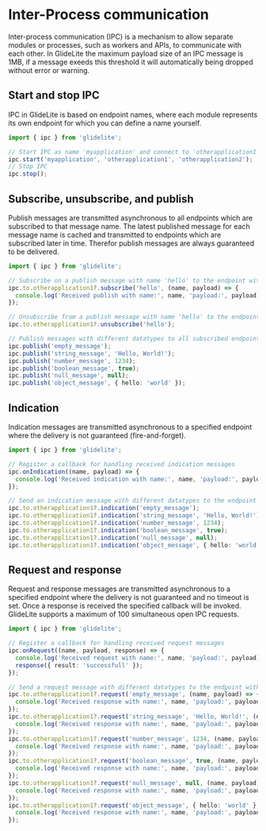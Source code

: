 
# Inter-Process communication

Inter-process communication (IPC) is a mechanism to allow separate modules or processes, such as workers and APIs, to communicate with each other. In GlideLite the maximum payload size of an IPC message is 1MB, if a message exeeds this threshold it will automatically being dropped without error or warning.

## Start and stop IPC

IPC in GlideLite is based on endpoint names, where each module represents its own endpoint for which you can define a name yourself.

```typescript
import { ipc } from 'glidelite';

// Start IPC as name 'myapplication' and connect to 'otherapplication1' and 'otherapplication2'
ipc.start('myapplication', 'otherapplication1', 'otherapplication2');
// Stop IPC
ipc.stop();
```

## Subscribe, unsubscribe, and publish

Publish messages are transmitted asynchronous to all endpoints which are subscribed to that message name. The latest published message for each message name is cached and transmitted to endpoints which are subscribed later in time. Therefor publish messages are always guaranteed to be delivered.

```typescript
import { ipc } from 'glidelite';

// Subscribe on a publish message with name 'hello' to the endpoint with name 'otherapplication1'
ipc.to.otherapplication1?.subscribe('hello', (name, payload) => {
  console.log('Received publish with name:', name, 'payload:', payload);
});

// Unsubscribe from a publish message with name 'hello' to the endpoint with name 'otherapplication1'
ipc.to.otherapplication1?.unsubscribe('hello');

// Publish messages with different datatypes to all subscribed endpoints
ipc.publish('empty_message');
ipc.publish('string_message', 'Hello, World!');
ipc.publish('number_message', 1234);
ipc.publish('boolean_message', true);
ipc.publish('null_message', null);
ipc.publish('object_message', { hello: 'world' });
```

## Indication

Indication messages are transmitted asynchronous to a specified endpoint where the delivery is not guaranteed (fire-and-forget).

```typescript
import { ipc } from 'glidelite';

// Register a callback for handling received indication messages
ipc.onIndication((name, payload) => {
  console.log('Received indication with name:', name, 'payload:', payload);
});

// Send an indication message with different datatypes to the endpoint with name 'otherapplication1'
ipc.to.otherapplication1?.indication('empty_message');
ipc.to.otherapplication1?.indication('string_message', 'Hello, World!');
ipc.to.otherapplication1?.indication('number_message', 1234);
ipc.to.otherapplication1?.indication('boolean_message', true);
ipc.to.otherapplication1?.indication('null_message', null);
ipc.to.otherapplication1?.indication('object_message', { hello: 'world' });
```

## Request and response

Request and response messages are transmitted asynchronous to a specified endpoint where the delivery is not guaranteed and no timeout is set. Once a response is received the specified callback will be invoked. GlideLite supports a maximum of 100 simultaneous open IPC requests.

```typescript
import { ipc } from 'glidelite';

// Register a callback for handling received request messages
ipc.onRequest((name, payload, response) => {
  console.log('Received request with name:', name, 'payload:', payload);
  response({ result: 'successfull' });
});

// Send a request message with different datatypes to the endpoint with name 'otherapplication1'
ipc.to.otherapplication1?.request('empty_message', (name, payload) => {
  console.log('Received response with name:', name, 'payload:', payload);
});
ipc.to.otherapplication1?.request('string_message', 'Hello, World!', (name, payload) => {
  console.log('Received response with name:', name, 'payload:', payload);
});
ipc.to.otherapplication1?.request('number_message', 1234, (name, payload) => {
  console.log('Received response with name:', name, 'payload:', payload);
});
ipc.to.otherapplication1?.request('boolean_message', true, (name, payload) => {
  console.log('Received response with name:', name, 'payload:', payload);
});
ipc.to.otherapplication1?.request('null_message', null, (name, payload) => {
  console.log('Received response with name:', name, 'payload:', payload);
});
ipc.to.otherapplication1?.request('object_message', { hello: 'world' }, (name, payload) => {
  console.log('Received response with name:', name, 'payload:', payload);
});
```
